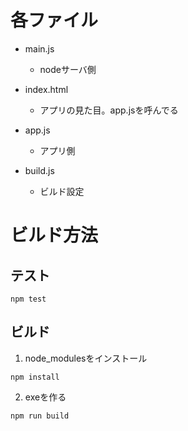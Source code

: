 # 各ファイル
* main.js
    - nodeサーバ側

* index.html
    - アプリの見た目。app.jsを呼んでる

* app.js
    - アプリ側

* build.js
    - ビルド設定

# ビルド方法

## テスト
```
npm test
```

## ビルド
1. node_modulesをインストール
```
npm install
```

2. exeを作る
```
npm run build
```
